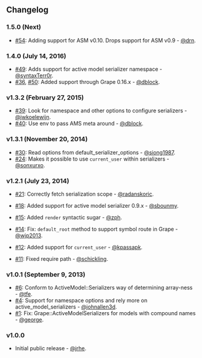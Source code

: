 ## Changelog

### 1.5.0 (Next)

* [#54](https://github.com/ruby-grape/grape-active_model_serializers/pull/54): Adding support for ASM v0.10. Drops support for ASM v0.9 - [@drn](https://github.com/drn).

### 1.4.0 (July 14, 2016)

* [#49](https://github.com/jrhe/grape-active_model_serializers/pull/49): Adds support for active model serializer namespace - [@syntaxTerr0r](https://github.com/syntaxTerr0r).
* [#36](https://github.com/jrhe/grape-active_model_serializers/pull/36), [#50](https://github.com/jrhe/grape-active_model_serializers/pull/50): Added support through Grape 0.16.x - [@dblock](https://github.com/dblock).

### v1.3.2 (February 27, 2015)

* [#39](https://github.com/jrhe/grape-active_model_serializers/pull/39): Look for namespace and other options to configure serializers - [@jwkoelewijn](https://github.com/jwkoelewijn).
* [#40](https://github.com/jrhe/grape-active_model_serializers/pull/40): Use env to pass AMS meta around - [@dblock](https://github.com/dblock).

### v1.3.1 (November 20, 2014)

* [#30](https://github.com/jrhe/grape-active_model_serializers/pull/30): Read options from default_serializer_options - [@siong1987](https://github.com/siong1987).
* [#24](https://github.com/jrhe/grape-active_model_serializers/pull/24): Makes it possible to use `current_user` within serializers - [@sonxurxo](https://github.com/sonxurxo).

### v1.2.1 (July 23, 2014)

* [#21](https://github.com/jrhe/grape-active_model_serializers/pull/21): Correctly fetch serialization scope - [@radanskoric](https://github.com/radanskoric).
* [#18](https://github.com/jrhe/grape-active_model_serializers/pull/18): Added support for active model serializer 0.9.x - [@sbounmy](https://github.com/sbounmy).

* [#15](https://github.com/jrhe/grape-active_model_serializers/pull/15): Added `render` syntactic sugar - [@zph](https://github.com/zph).
* [#14](https://github.com/jrhe/grape-active_model_serializers/pull/14): Fix: `default_root` method to support symbol route in Grape - [@wjp2013](https://github.com/wjp2013).
* [#12](https://github.com/jrhe/grape-active_model_serializers/pull/12): Added support for `current_user` - [@kpassapk](https://github.com/kpassapk).
* [#11](https://github.com/jrhe/grape-active_model_serializers/pull/11): Fixed require path - [@schickling](https://github.com/schickling).

### v1.0.1 (September 9, 2013)

* [#6](https://github.com/jrhe/grape-active_model_serializers/pull/6): Conform to ActiveModel::Serializers way of determining array-ness - [@tfe](https://github.com/tfe).
* [#4](https://github.com/jrhe/grape-active_model_serializers/pull/4): Support for namespace options and rely more on active_model_serializers - [@johnallen3d](https://github.com/johnallen3d).
* [#1](https://github.com/jrhe/grape-active_model_serializers/pull/1): Fix: Grape::ActiveModelSerializers for models with compound names - [@george](https://github.com/george).

### v1.0.0

* Initial public release - [@jrhe](https://github.com/jrhe).

